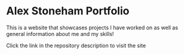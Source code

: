 # Alex Stoneham Portfolio

This is a website that showcases projects I have worked on as well as general information about me and my skills!

Click the link in the repository description to visit the site